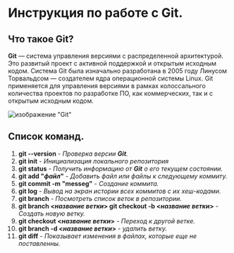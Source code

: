 # Инструкция по работе с Git.

## Что такое Git?

**Git** — система управления версиями с распределенной архитектурой. Это развитый проект с активной поддержкой и открытым исходным кодом. Система Git была изначально разработана в 2005 году Линусом Торвальдсом — создателем ядра операционной системы Linux. Git применяется для управления версиями в рамках колоссального количества проектов по разработке ПО, как коммерческих, так и с открытым исходным кодом.

![изображение "Git"](index.jpeg)

## Список команд.

1. **git --version** - _Проверка версии **Git**._ 
2. **git init** - *Инициализация локального репозитория* 
3. **git status** - *Получить информацию от **Git** о его  текущем состоянии.*
4. **git add "*файл*"** - *Добавить файл или файлы к следующему коммиту.*
5. **git commit -m "messeg"** - *Создание коммита.*
6. **git log** - *Вывод на экран истории всех коммитов с их хеш-кодами.*
7. **git branch** - *Посмотреть список веток  в репозитории.*
8. **git branch <*название ветки*>  git checkout -b <*название ветки*>** - *Создать новую ветку.*
9. **git checkout <*название ветки*>** - *Переход к другой ветке.*
10. **git branch -d <*название ветки*>** - *удалить ветку.*
11. __git diff__ - _Показывает изменения в файлах, которые еще не поставленны._ 